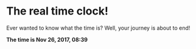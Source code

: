 # The real time clock!

Ever wanted to know what the time is? Well, your journey is about to end!

**The time is Nov 26, 2017, 08:39**